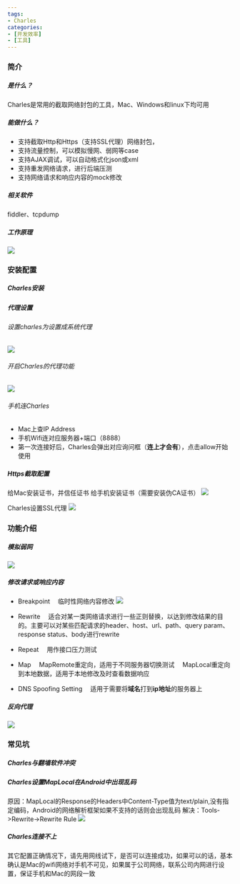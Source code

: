 ```yaml
---
tags: 
- Charles
categories:
- [开发效率]
- [工具]
---
```



### 简介
##### 是什么？
Charles是常用的截取网络封包的工具，Mac、Windows和linux下均可用
##### 能做什么？
* 支持截取Http和Https（支持SSL代理）网络封包，
* 支持流量控制，可以模拟慢网、弱网等case
* 支持AJAX调试，可以自动格式化json或xml
* 支持重发网络请求，进行后端压测
* 支持网络请求和响应内容的mock修改

##### 相关软件
fiddler、tcpdump
##### 工作原理
![](http://upload-images.jianshu.io/upload_images/9696036-18c68b1c63bbda25.png?imageMogr2/auto-orient/strip%7CimageView2/2/w/1240)

### 安装配置
##### Charles安装

##### 代理设置
###### 设置charles为设置成系统代理
![](http://upload-images.jianshu.io/upload_images/9696036-37301ef7e2d3438d.jpg?imageMogr2/auto-orient/strip%7CimageView2/2/w/1240)

###### 开启Charles的代理功能
![](http://upload-images.jianshu.io/upload_images/9696036-18643fd001f9b826.jpg?imageMogr2/auto-orient/strip%7CimageView2/2/w/1240)


###### 手机连Charles<br>
* Mac上查IP Address
* 手机Wifi连对应服务器+端口（8888）
* 第一次连接好后，Charles会弹出对应询问框（**连上才会有**），点击allow开始使用

##### Https截取配置
给Mac安装证书，并信任证书
给手机安装证书（需要安装伪CA证书）
![](http://upload-images.jianshu.io/upload_images/9696036-65d4c371e6b4171d.jpg?imageMogr2/auto-orient/strip%7CimageView2/2/w/1240)

Charles设置SSL代理
![](http://upload-images.jianshu.io/upload_images/9696036-1ae0ba56926f6128.jpg?imageMogr2/auto-orient/strip%7CimageView2/2/w/1240)



### 功能介绍

##### 模拟弱网
![](http://upload-images.jianshu.io/upload_images/9696036-cabadbe1187d5bab.jpg?imageMogr2/auto-orient/strip%7CimageView2/2/w/1240)


##### 修改请求或响应内容
* Breakpoint
&emsp;临时性网络内容修改
![](http://upload-images.jianshu.io/upload_images/9696036-2190372ba3f82220.jpg?imageMogr2/auto-orient/strip%7CimageView2/2/w/1240)


* Rewrite 
&emsp;适合对某一类网络请求进行一些正则替换，以达到修改结果的目的。主要可以对某些匹配请求的header、host、url、path、query param、response status、body进行rewrite
* Repeat
&emsp;用作接口压力测试
* Map
&emsp;MapRemote重定向，适用于不同服务器切换测试
&emsp;MapLocal重定向到本地数据，适用于本地修改及时查看数据响应
* DNS Spoofing Setting
&emsp;适用于需要将**域名**打到**ip地址**的服务器上

##### 反向代理
![](http://upload-images.jianshu.io/upload_images/9696036-4dd5d0c100489910.jpg?imageMogr2/auto-orient/strip%7CimageView2/2/w/1240)



### 常见坑
##### Charles与翻墙软件冲突
##### Charles设置MapLocal在Android中出现乱码
原因：MapLocal的Response的Headers中Content-Type值为text/plain,没有指定编码，Android的网络解析框架如果不支持的话则会出现乱码
解决：Tools->Rewrite->Rewrite Rule
![](http://upload-images.jianshu.io/upload_images/9696036-a93a904173cbe565.jpg?imageMogr2/auto-orient/strip%7CimageView2/2/w/1240)

##### Charles连接不上
其它配置正确情况下，请先用网线试下，是否可以连接成功，如果可以的话，基本确认是Mac的wifi网络对手机不可见，如果属于公司网络，联系公司内网进行设置，保证手机和Mac的网段一致









